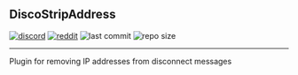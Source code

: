 ## DiscoStripAddress

[![discord](https://img.shields.io/discord/895546064260718622?logo=discord)](https://discord.0b0t.org)
[![reddit](https://img.shields.io/reddit/subreddit-subscribers/0b0t)](https://old.reddit.com/r/0b0t/)
![last commit](https://img.shields.io/github/last-commit/zeroBzeroT/DiscoStripAddress)
![repo size](https://img.shields.io/github/languages/code-size/zeroBzeroT/DiscoStripAddress.svg?label=repo%20size)

---

Plugin for removing IP addresses from disconnect messages
